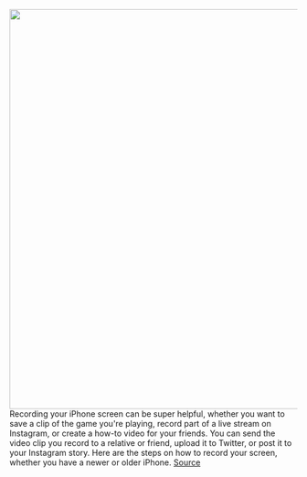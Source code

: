 <img src='https://cdn.vox-cdn.com/thumbor/pF6xVZLbpYlaiAXYoVh8lCfSxNA=/0x0:2040x1360/1200x800/filters:focal(857x517:1183x843)/cdn.vox-cdn.com/uploads/chorus_image/image/66655481/akrales_190913_3628_0277.0.jpg' width='700px' /><br/>
Recording your iPhone screen can be super helpful, whether you want to save a clip of the game you're playing, record part of a live stream on Instagram, or create a how-to video for your friends. You can send the video clip you record to a relative or friend, upload it to Twitter, or post it to your Instagram story. Here are the steps on how to record your screen, whether you have a newer or older iPhone.
<a href='https://www.theverge.com/2020/4/15/21219299/record-screen-how-to-video-iphone-apple-instagram-tiktok'> Source <a/>